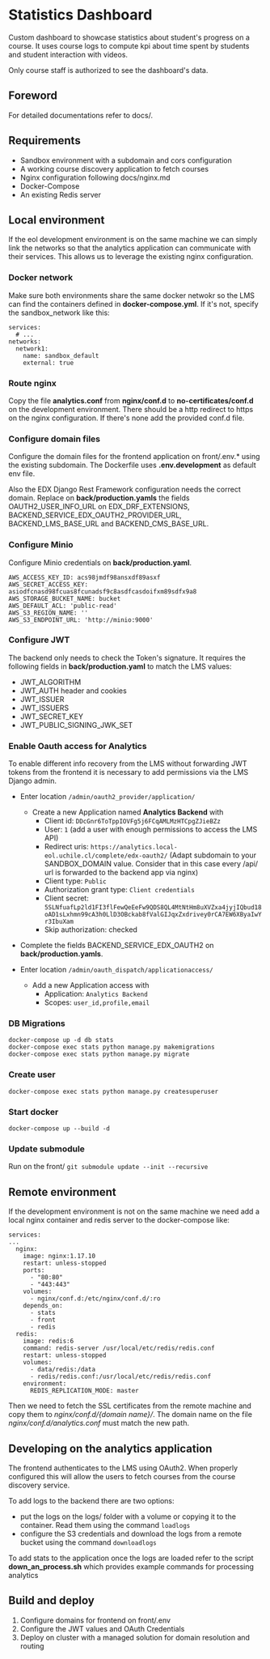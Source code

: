 # Statistics Dashboard

Custom dashboard to showcase statistics about student's progress on a course. 
It uses course logs to compute kpi about time spent by students and student interaction with videos.

Only course staff is authorized to see the dashboard's data.

## Foreword

For detailed documentations refer to docs/.

## Requirements

* Sandbox environment with a subdomain and cors configuration
* A working course discovery application to fetch courses
* Nginx configuration following docs/nginx.md
* Docker-Compose
* An existing Redis server

## Local environment

If the eol development environment is on the same machine we can simply link the networks so that the analytics application can communicate with their services. This allows us to leverage the existing nginx configuration.

### Docker network
Make sure both environments share the same docker netwokr so the LMS can find the containers defined in **docker-compose.yml**.
If it's not, specify the sandbox_network like this:
```
services:
  # ...
networks:
  network1:
    name: sandbox_default
    external: true
```
### Route nginx
Copy the file **analytics.conf** from **nginx/conf.d** to **no-certificates/conf.d** on the development environment. There should be a http redirect to https on the nginx configuration. If there's none add the provided conf.d file.

### Configure domain files
Configure the domain files for the frontend application on front/.env.* using the existing subdomain. The Dockerfile uses **.env.development** as default env file.

Also the EDX Django Rest Framework configuration needs the correct domain. Replace on **back/production.yamls** the fields OAUTH2_USER_INFO_URL on EDX_DRF_EXTENSIONS, BACKEND_SERVICE_EDX_OAUTH2_PROVIDER_URL, BACKEND_LMS_BASE_URL and BACKEND_CMS_BASE_URL.

### Configure Minio
Configure Minio credentials on **back/production.yaml**.
```
AWS_ACCESS_KEY_ID: acs98jmdf98ansxdf89asxf
AWS_SECRET_ACCESS_KEY: asiodfcnasd98fcuas8fcunadsf9c8asdfcasdoifxm89sdfx9a8
AWS_STORAGE_BUCKET_NAME: bucket
AWS_DEFAULT_ACL: 'public-read'
AWS_S3_REGION_NAME: ''
AWS_S3_ENDPOINT_URL: 'http://minio:9000'
```

### Configure JWT
The backend only needs to check the Token's signature. It requires the following fields in **back/production.yaml** to match the LMS values:
- JWT_ALGORITHM
- JWT_AUTH header and cookies
- JWT_ISSUER
- JWT_ISSUERS
- JWT_SECRET_KEY
- JWT_PUBLIC_SIGNING_JWK_SET

### Enable Oauth access for Analytics
To enable different info recovery from the LMS without forwarding JWT tokens from the frontend it is necessary to add permissions via the LMS Django admin.
- Enter location `/admin/oauth2_provider/application/`
  * Create a new Application named **Analytics Backend** with
    * Client id: `DDcGnr6ToTppIOVFg5j6FCqAMLMzHTCpgZJieBZz`
    * User: `1` (add a user with enough permissions to access the LMS API)
    * Redirect uris: `https://analytics.local-eol.uchile.cl/complete/edx-oauth2/` (Adapt subdomain to your SANDBOX_DOMAIN value. Consider that in this case every /api/ url is forwarded to the backend app via nginx)
    * Client type: `Public`
    * Authorization grant type: `Client credentials`
    * Client secret: `5SLNfuafLp2ld1FI3flFewQeEeFw9QDS8QL4MtNtHm8uXVZxa4jyjIQbud18oAD1sLxhmn99cA3h0LlD3OBckab8fValGIJqxZxdrivey0rCA7EW6XByaIwYr3IbuXam`
    * Skip authorization: checked
- Complete the fields BACKEND_SERVICE_EDX_OAUTH2 on **back/production.yamls**.

- Enter location `/admin/oauth_dispatch/applicationaccess/`
  * Add a new Application access with
    * Application: `Analytics Backend`
    * Scopes: `user_id,profile,email`

### DB Migrations
```
docker-compose up -d db stats
docker-compose exec stats python manage.py makemigrations
docker-compose exec stats python manage.py migrate
```

### Create user
```docker-compose exec stats python manage.py createsuperuser```

### Start docker
```docker-compose up --build -d```

### Update submodule
Run on the front/ ```git submodule update --init --recursive```

## Remote environment

If the development environment is not on the same machine we need add a local nginx container and redis server to the docker-compose like:
```
services:
...
  nginx:
    image: nginx:1.17.10
    restart: unless-stopped
    ports:
      - "80:80"
      - "443:443"
    volumes:
      - nginx/conf.d:/etc/nginx/conf.d/:ro
    depends_on:
      - stats
      - front
      - redis
  redis:
    image: redis:6
    command: redis-server /usr/local/etc/redis/redis.conf
    restart: unless-stopped
    volumes:
      - data/redis:/data
      - redis/redis.conf:/usr/local/etc/redis/redis.conf
    environment:
      REDIS_REPLICATION_MODE: master
```
Then we need to fetch the SSL certificates from the remote machine and copy them to *nginx/conf.d/{domain name}/*. The domain name on the file *nginx/conf.d/analytics.conf* must match the new path.

## Developing on the analytics application

The frontend authenticates to the LMS using OAuth2. When properly configured this will allow the users to fetch courses from the course discovery service.

To add logs to the backend there are two options:
- put the logs on the logs/ folder with a volume or copying it to the container. Read them using the command ```loadlogs```
- configure the S3 credentials and download the logs from a remote bucket using the command ```downloadlogs```

To add stats to the application once the logs are loaded refer to the script **down_an_process.sh** which provides example commands for processing analytics

## Build and deploy

1. Configure domains for frontend on front/.env
2. Configure the JWT values and OAuth Credentials
3. Deploy on cluster with a managed solution for domain resolution and routing